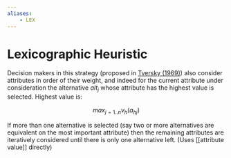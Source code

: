 ```yaml
---
aliases:
    - LEX
---
```


# Lexicographic Heuristic

Decision makers in this strategy (proposed in [Tversky (1969)](#tversky69)) also consider attributes in order of their weight, and indeed for the current attribute under consideration the alternative $\mathit{alt}_j$ whose attribute has the highest value is selected. Highest value is:

$$
\mathit{max}_{j = 1..n} v_h(a_{hj})
$$

If more than one alternative is selected (say two or more alternatives are equivalent on the most important attribute) then the remaining attributes are iteratively considered until there is only one alternative left. (Uses [[attribute value]] directly)